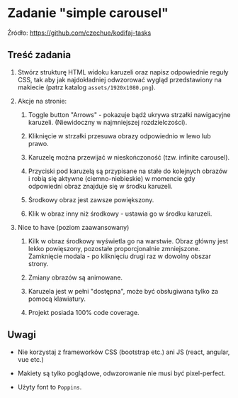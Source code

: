 # Zadanie "simple carousel"

Źródło: https://github.com/czechue/kodifaj-tasks

## Treść zadania

1. Stwórz strukturę HTML widoku karuzeli oraz napisz odpowiednie reguły CSS, tak aby jak najdokładniej odwzorować wygląd przedstawiony na makiecie (patrz katalog `assets/1920x1080.png`).

2. Akcje na stronie:

   1. Toggle button "Arrows" - pokazuje bądź ukrywa strzałki nawigacyjne karuzeli. (Niewidoczny w najmniejszej rozdzielczości).

   2. Kliknięcie w strzałki przesuwa obrazy odpowiednio w lewo lub prawo.

   3. Karuzelę można przewijać w nieskończoność (tzw. infinite carousel).

   4. Przyciski pod karuzelą są przypisane na stałe do kolejnych obrazów i robią się aktywne (ciemno-niebieskie) w momencie gdy odpowiedni obraz znajduje się w środku karuzeli.

   5. Środkowy obraz jest zawsze powiększony.

   6. Klik w obraz inny niż środkowy - ustawia go w środku karuzeli.

3. Nice to have (poziom zaawansowany)

   1. Kilk w obraz środkowy wyświetla go na warstwie. Obraz główny jest lekko powięszony, pozostałe proporcjonalnie zmniejszone. Zamknięcie modala - po kliknięciu drugi raz w dowolny obszar strony.

   2. Zmiany obrazów są animowane.

   3. Karuzela jest w pełni "dostępna", może być obsługiwana tylko za pomocą klawiatury.

   4. Projekt posiada 100% code coverage.

## Uwagi

- Nie korzystaj z frameworków CSS (bootstrap etc.) ani JS (react, angular, vue etc.)

- Makiety są tylko poglądowe, odwzorowanie nie musi być pixel-perfect.

- Użyty font to `Poppins`.
